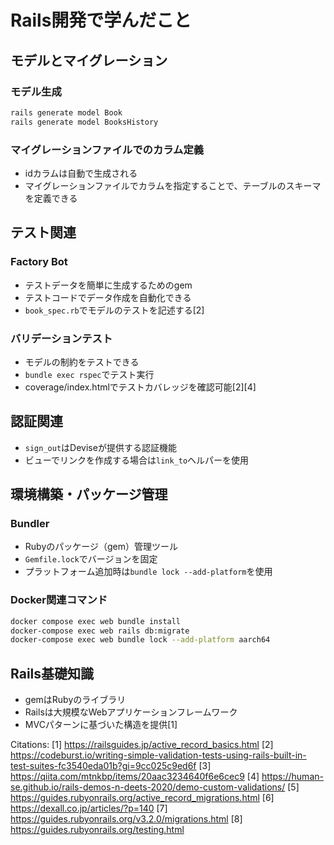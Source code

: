 # Rails開発で学んだこと

## モデルとマイグレーション

### モデル生成
```bash
rails generate model Book
rails generate model BooksHistory
```

### マイグレーションファイルでのカラム定義
- idカラムは自動で生成される
- マイグレーションファイルでカラムを指定することで、テーブルのスキーマを定義できる



## テスト関連

### Factory Bot
- テストデータを簡単に生成するためのgem
- テストコードでデータ作成を自動化できる
- `book_spec.rb`でモデルのテストを記述する[2]

### バリデーションテスト
- モデルの制約をテストできる
- `bundle exec rspec`でテスト実行
- coverage/index.htmlでテストカバレッジを確認可能[2][4]

## 認証関連
- `sign_out`はDeviseが提供する認証機能
- ビューでリンクを作成する場合は`link_to`ヘルパーを使用

## 環境構築・パッケージ管理

### Bundler
- Rubyのパッケージ（gem）管理ツール
- `Gemfile.lock`でバージョンを固定
- プラットフォーム追加時は`bundle lock --add-platform`を使用

### Docker関連コマンド
```bash
docker compose exec web bundle install
docker-compose exec web rails db:migrate
docker-compose exec web bundle lock --add-platform aarch64
```

## Rails基礎知識
- gemはRubyのライブラリ
- Railsは大規模なWebアプリケーションフレームワーク
- MVCパターンに基づいた構造を提供[1]

Citations:
[1] https://railsguides.jp/active_record_basics.html
[2] https://codeburst.io/writing-simple-validation-tests-using-rails-built-in-test-suites-fc3540eda01b?gi=9cc025c9ed6f
[3] https://qiita.com/mtnkbp/items/20aac3234640f6e6cec9
[4] https://human-se.github.io/rails-demos-n-deets-2020/demo-custom-validations/
[5] https://guides.rubyonrails.org/active_record_migrations.html
[6] https://dexall.co.jp/articles/?p=140
[7] https://guides.rubyonrails.org/v3.2.0/migrations.html
[8] https://guides.rubyonrails.org/testing.html